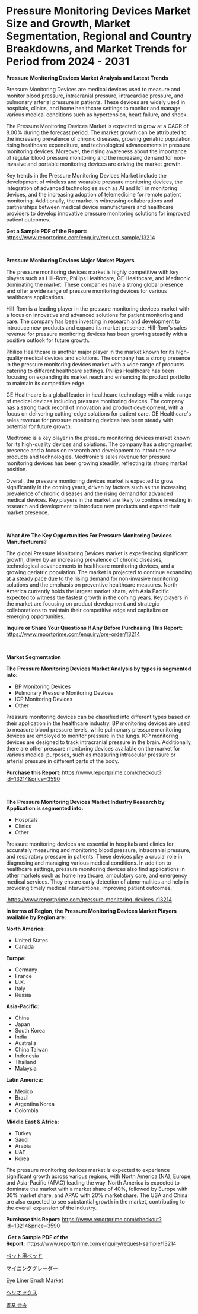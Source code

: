 <p><h1>Pressure Monitoring Devices Market Size and Growth, Market Segmentation, Regional and Country Breakdowns, and Market Trends for Period from 2024 -  2031</h1></p><p><strong>Pressure Monitoring Devices Market Analysis and Latest Trends</strong></p>
<p><p>Pressure Monitoring Devices are medical devices used to measure and monitor blood pressure, intracranial pressure, intracardiac pressure, and pulmonary arterial pressure in patients. These devices are widely used in hospitals, clinics, and home healthcare settings to monitor and manage various medical conditions such as hypertension, heart failure, and shock.</p><p>The Pressure Monitoring Devices Market is expected to grow at a CAGR of 8.00% during the forecast period. The market growth can be attributed to the increasing prevalence of chronic diseases, growing geriatric population, rising healthcare expenditure, and technological advancements in pressure monitoring devices. Moreover, the rising awareness about the importance of regular blood pressure monitoring and the increasing demand for non-invasive and portable monitoring devices are driving the market growth.</p><p>Key trends in the Pressure Monitoring Devices Market include the development of wireless and wearable pressure monitoring devices, the integration of advanced technologies such as AI and IoT in monitoring devices, and the increasing adoption of telemedicine for remote patient monitoring. Additionally, the market is witnessing collaborations and partnerships between medical device manufacturers and healthcare providers to develop innovative pressure monitoring solutions for improved patient outcomes.</p></p>
<p><strong>Get a Sample PDF of the Report:&nbsp;</strong> <a href="https://www.reportprime.com/enquiry/request-sample/13214">https://www.reportprime.com/enquiry/request-sample/13214</a></p>
<p>&nbsp;</p>
<p><strong>Pressure Monitoring Devices Major Market Players</strong></p>
<p><p>The pressure monitoring devices market is highly competitive with key players such as Hill-Rom, Philips Healthcare, GE Healthcare, and Medtronic dominating the market. These companies have a strong global presence and offer a wide range of pressure monitoring devices for various healthcare applications.</p><p>Hill-Rom is a leading player in the pressure monitoring devices market with a focus on innovative and advanced solutions for patient monitoring and care. The company has been investing in research and development to introduce new products and expand its market presence. Hill-Rom's sales revenue for pressure monitoring devices has been growing steadily with a positive outlook for future growth.</p><p>Philips Healthcare is another major player in the market known for its high-quality medical devices and solutions. The company has a strong presence in the pressure monitoring devices market with a wide range of products catering to different healthcare settings. Philips Healthcare has been focusing on expanding its market reach and enhancing its product portfolio to maintain its competitive edge.</p><p>GE Healthcare is a global leader in healthcare technology with a wide range of medical devices including pressure monitoring devices. The company has a strong track record of innovation and product development, with a focus on delivering cutting-edge solutions for patient care. GE Healthcare's sales revenue for pressure monitoring devices has been steady with potential for future growth.</p><p>Medtronic is a key player in the pressure monitoring devices market known for its high-quality devices and solutions. The company has a strong market presence and a focus on research and development to introduce new products and technologies. Medtronic's sales revenue for pressure monitoring devices has been growing steadily, reflecting its strong market position.</p><p>Overall, the pressure monitoring devices market is expected to grow significantly in the coming years, driven by factors such as the increasing prevalence of chronic diseases and the rising demand for advanced medical devices. Key players in the market are likely to continue investing in research and development to introduce new products and expand their market presence.</p></p>
<p>&nbsp;</p>
<p><strong>What Are The Key Opportunities For Pressure Monitoring Devices Manufacturers?</strong></p>
<p><p>The global Pressure Monitoring Devices market is experiencing significant growth, driven by an increasing prevalence of chronic diseases, technological advancements in healthcare monitoring devices, and a growing geriatric population. The market is projected to continue expanding at a steady pace due to the rising demand for non-invasive monitoring solutions and the emphasis on preventive healthcare measures. North America currently holds the largest market share, with Asia Pacific expected to witness the fastest growth in the coming years. Key players in the market are focusing on product development and strategic collaborations to maintain their competitive edge and capitalize on emerging opportunities.</p></p>
<p><strong>Inquire or Share Your Questions If Any Before Purchasing This Report:</strong> <a href="https://www.reportprime.com/enquiry/pre-order/13214">https://www.reportprime.com/enquiry/pre-order/13214</a></p>
<p>&nbsp;</p>
<p><strong>Market Segmentation</strong></p>
<p><strong>The Pressure Monitoring Devices Market Analysis by types is segmented into:</strong></p>
<p><ul><li>BP Monitoring Devices</li><li>Pulmonary Pressure Monitoring Devices</li><li>ICP Monitoring Devices</li><li>Other</li></ul></p>
<p><p>Pressure monitoring devices can be classified into different types based on their application in the healthcare industry. BP monitoring devices are used to measure blood pressure levels, while pulmonary pressure monitoring devices are employed to monitor pressure in the lungs. ICP monitoring devices are designed to track intracranial pressure in the brain. Additionally, there are other pressure monitoring devices available on the market for various medical purposes, such as measuring intraocular pressure or arterial pressure in different parts of the body.</p></p>
<p><strong>Purchase this Report:&nbsp;</strong><a href="https://www.reportprime.com/checkout?id=13214&price=3590">https://www.reportprime.com/checkout?id=13214&price=3590</a></p>
<p>&nbsp;</p>
<p><strong>The Pressure Monitoring Devices Market Industry Research by Application is segmented into:</strong></p>
<p><ul><li>Hospitals</li><li>Clinics</li><li>Other</li></ul></p>
<p><p>Pressure monitoring devices are essential in hospitals and clinics for accurately measuring and monitoring blood pressure, intracranial pressure, and respiratory pressure in patients. These devices play a crucial role in diagnosing and managing various medical conditions. In addition to healthcare settings, pressure monitoring devices also find applications in other markets such as home healthcare, ambulatory care, and emergency medical services. They ensure early detection of abnormalities and help in providing timely medical interventions, improving patient outcomes.</p></p>
<p><a href="https://www.reportprime.com/pressure-monitoring-devices-r13214">&nbsp;https://www.reportprime.com/pressure-monitoring-devices-r13214</a></p>
<p><strong>In terms of Region, the Pressure Monitoring Devices Market Players available by Region are:</strong></p>
<p>
    <p> <strong> North America: </strong>
        <ul>
            <li>United States</li>
            <li>Canada</li>
        </ul>
        </p> 
    <p> <strong> Europe: </strong>
        <ul>
            <li>Germany</li>
            <li>France</li>
            <li>U.K.</li>
            <li>Italy</li>
            <li>Russia</li>
        </ul>
        </p> 
    <p> <strong> Asia-Pacific: </strong>
        <ul>
            <li>China</li>
            <li>Japan</li>
            <li>South Korea</li>
            <li>India</li>
            <li>Australia</li>
            <li>China Taiwan</li>
            <li>Indonesia</li>
            <li>Thailand</li>
            <li>Malaysia</li>
        </ul>
        </p> 
    <p> <strong> Latin America: </strong>
        <ul>
            <li>Mexico</li>
            <li>Brazil</li>
            <li>Argentina Korea</li>
            <li>Colombia</li>
        </ul>
        </p> 
    <p> <strong> Middle East & Africa: </strong>
        <ul>
            <li>Turkey</li>
            <li>Saudi</li>
            <li>Arabia</li>
            <li>UAE</li>
            <li>Korea</li>
        </ul>
    </p>
    </p>
<p><p>The pressure monitoring devices market is expected to experience significant growth across various regions, with North America (NA), Europe, and Asia-Pacific (APAC) leading the way. North America is expected to dominate the market with a market share of 40%, followed by Europe with 30% market share, and APAC with 20% market share. The USA and China are also expected to see substantial growth in the market, contributing to the overall expansion of the industry.</p></p>
<p><strong>Purchase this Report: </strong><a href="https://www.reportprime.com/checkout?id=13214&price=3590">https://www.reportprime.com/checkout?id=13214&price=3590</a></p>
<p>&nbsp;<strong>Get a Sample PDF of the Report:&nbsp;&nbsp;</strong><a href="https://www.reportprime.com/enquiry/request-sample/13214">https://www.reportprime.com/enquiry/request-sample/13214</a></p>
<p><strong></strong></p>
<p><p><a href="https://medium.com/@agnes.mcguire/%E3%83%9A%E3%83%83%E3%83%88%E3%83%99%E3%83%83%E3%83%89%E5%B8%82%E5%A0%B4-%E3%82%BF%E3%82%A4%E3%83%97-%E3%82%A2%E3%83%97%E3%83%AA%E3%82%B1%E3%83%BC%E3%82%B7%E3%83%A7%E3%83%B3-%E5%9C%B0%E7%90%86%E3%81%AB%E3%82%88%E3%82%8B%E5%8C%85%E6%8B%AC%E7%9A%84%E3%81%AA%E8%A9%95%E4%BE%A1-3154ae9efe9a">ペット用ベッド</a></p><p><a href="https://github.com/MacyOrn/Market-Research-Report-List-1/blob/main/978175976728.md">マイニンググレーダー</a></p><p><a href="https://issuu.com/reportprime-2/docs/eye-liner-brush-market-size-2030.pptx">Eye Liner Brush Market</a></p><p><a href="https://medium.com/@jackrichards5445/%E3%83%98%E3%83%AA%E3%82%AA%E3%83%83%E3%82%AF%E3%82%B9%E5%B8%82%E5%A0%B4-%E7%A8%AE%E9%A1%9E-%E5%BF%9C%E7%94%A8-%E5%9C%B0%E7%90%86%E3%81%AB%E3%81%8A%E3%81%91%E3%82%8B%E5%8C%85%E6%8B%AC%E7%9A%84%E3%81%AA%E8%A9%95%E4%BE%A1-c9ca15e742a3">ヘリオックス</a></p><p><a href="https://medium.com/@wilsonurcotte667s/%ED%8F%AC%EC%9D%8C-%EB%A9%94%ED%83%88-%EC%8B%9C%EC%9E%A5-%EC%A0%84%EB%A7%9D-%EC%82%B0%EC%97%85-%EA%B0%9C%EC%9A%94-%EB%B0%8F-%EC%98%88%EC%B8%A1-2024%EB%85%84%EB%B6%80%ED%84%B0-2031%EB%85%84%EA%B9%8C%EC%A7%80-6a778c537d89">발포 금속</a></p></p>
